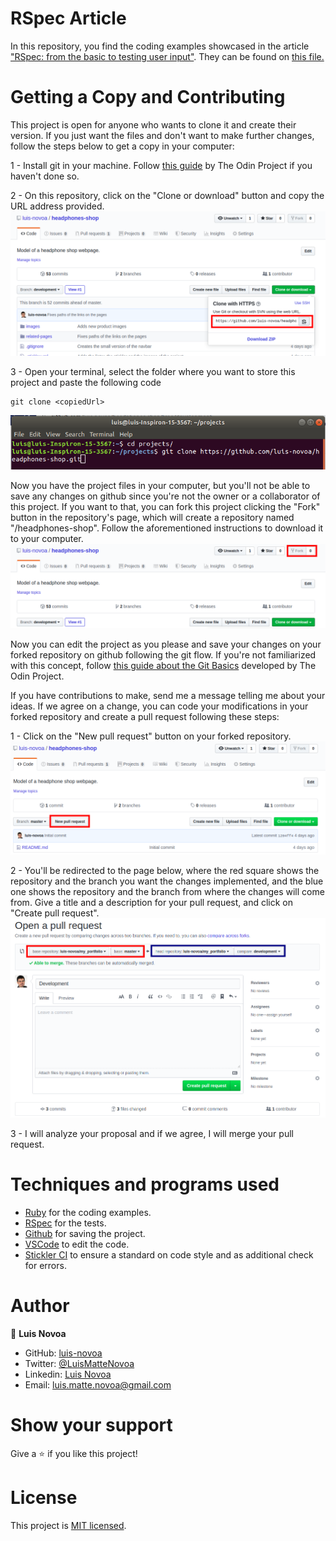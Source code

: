# RSpec Article
In this repository, you find the coding examples showcased in the article ["RSpec: from the basic to testing user input"](https://hackernoon.com/how-to-use-rspec-from-basics-to-testing-user-input-i03k36m3). They can be found on [this file.](/spec/main_spec.rb)

# Getting a Copy and Contributing
This project is open for anyone who wants to clone it and create their version. If you just want the files and don't want to make further changes, follow the steps below to get a copy in your computer:

1 - Install git in your machine. Follow [this guide](https://www.theodinproject.com/courses/web-development-101/lessons/setting-up-git) by The Odin Project if you haven't done so.

2 - On this repository, click on the "Clone or download" button and copy the URL address provided.
![Clone or Download button expanded](/assets/readme-imgs/step1.png)

3 - Open your terminal, select the folder where you want to store this project and paste the following code
```
git clone <copiedUrl>
```
![Terminal with the required code](/assets/readme-imgs/step2.png)

Now you have the project files in your computer, but you'll not be able to save any changes on github since you're not the owner or a collaborator of this project. If you want to that, you can fork this project clicking the "Fork" button in the repository's page, which will create a repository named "<yourUserName>/headphones-shop". Follow the aforementioned instructions to download it to your computer.
![Fork button highlight](/assets/readme-imgs/step3.png)

Now you can edit the project as you please and save your changes on your forked repository on github following the git flow. If you're not familiarized with this concept, follow [this guide about the Git Basics](https://www.theodinproject.com/courses/web-development-101/lessons/git-basics) developed by The Odin Project.

If you have contributions to make, send me a message telling me about your ideas. If we agree on a change, you can code your modifications in your forked repository and create a pull request following these steps:

1 - Click on the "New pull request" button on your forked repository.
![New pull request button highlight](/assets/readme-imgs/step4.png)

2 - You'll be redirected to the page below, where the red square shows the repository and the branch you want the changes implemented, and the blue one shows the repository and the branch from where the changes will come from. Give a title and a description for your pull request, and click on "Create pull request".
![New pull request page](/assets/readme-imgs/step5.png)

3 - I will analyze your proposal and if we agree, I will merge your pull request.

# Techniques and programs used

- [Ruby](https://www.ruby-lang.org/en/) for the coding examples.
- [RSpec](https://rspec.info/documentation/) for the tests.
- [Github](https://github.com) for saving the project.
- [VSCode](https://code.visualstudio.com/) to edit the code.
- [Stickler CI](https://stickler-ci.com) to ensure a standard on code style and as additional check for errors.

# Author

👤 **Luis Novoa**

- GitHub: [luis-novoa](https://github.com/luis-novoa)
- Twitter: [@LuisMatteNovoa](https://twitter.com/LuisMatteNovoa)
- Linkedin: [Luis Novoa](https://www.linkedin.com/in/luismattenovoa/)
- Email: [luis.matte.novoa@gmail.com](mailto:luis.matte.novoa@gmail.com])

# Show your support
Give a :star: if you like this project!

# License
This project is [MIT licensed](/LICENSE.md).
